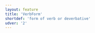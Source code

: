 ```yaml
---
layout: feature
title: 'VerbForm'
shortdef: 'form of verb or deverbative'
udver: '2'
---
```

<!-- Interlanguage links updated Út zář 29 20:31:39 CEST 2020 -->
